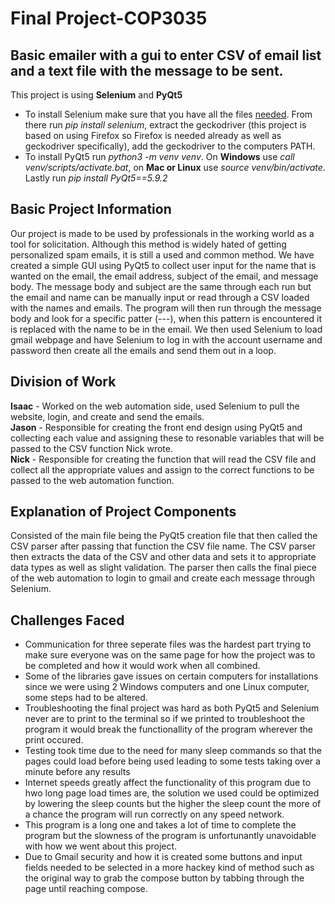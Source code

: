 # Final Project-COP3035
## Basic emailer with a gui to enter CSV of email list and a text file with the message to be sent. 
This project is using **Selenium** and **PyQt5**

*    To install Selenium make sure that you have all the files [needed](https://selenium-python.readthedocs.io/installation.html). From there run *pip install selenium*, extract the geckodriver (this project is based on using Firefox so Firefox is needed already as well as geckodriver specifically), add the geckodriver to the computers PATH.
*    To install PyQt5 run *python3 -m venv venv*. On **Windows** use *call venv/scripts/activate.bat*, on **Mac or Linux** use *source venv/bin/activate*. Lastly run *pip install PyQt5==5.9.2*

## Basic Project Information
Our project is made to be used by professionals in the working world as a tool for solicitation. Although this method is widely hated of getting personalized spam emails, it is still a used and common method. We have created a simple GUI using PyQt5 to collect user input for the name that is wanted on the email, the email address, subject of the email, and message body. The message body and subject are the same through each run but the email and name can be manually input or read through a CSV loaded with the names and emails. The program will then run through the message body and look for a specific patter (---), when this pattern is encountered it is replaced with the name to be in the email. We then used Selenium to load gmail webpage and have Selenium to log in with the account username and password then create all the emails and send them out in a loop.

## Division of Work
**Isaac** - Worked on the web automation side, used Selenium to pull the website, login, and create and send the emails.<br/>
**Jason** - Responsible for creating the front end design using PyQt5 and collecting each value and assigning these to resonable variables that will be passed to the CSV function Nick wrote.<br/>
**Nick** - Responsible for creating the function that will read the CSV file and collect all the appropriate values and assign to the correct functions to be passed to the web automation function.<br/>

## Explanation of Project Components
Consisted of the main file being the PyQt5 creation file that then called the CSV parser after passing that function the CSV file name. The CSV parser then extracts the data of the CSV and other data and sets it to appropriate data types as well as slight validation. The parser then calls the final piece of the web automation to login to gmail and create each message through Selenium.

## Challenges Faced
* Communication for three seperate files was the hardest part trying to make sure everyone was on the same page for how the project was to be completed and how it would work when all combined.
* Some of the libraries gave issues on certain computers for installations since we were using 2 Windows computers and one Linux computer, some steps had to be altered.
* Troubleshooting the final project was hard as both PyQt5 and Selenium never are to print to the terminal so if we printed to troubleshoot the program it would break the functionallity of the program wherever the print occured.
* Testing took time due to the need for many sleep commands so that the pages could load before being used leading to some tests taking over a minute before any results
* Internet speeds greatly affect the functionality of this program due to hwo long page load times are, the solution we used could be optimized by lowering the sleep counts but the higher the sleep count the more of a chance the program will run correctly on any speed network.
* This program is a long one and takes a lot of time to complete the program but the slowness of the program is unfortunantly unavoidable with how we went about this project.
* Due to Gmail security and how it is created some buttons and input fields needed to be selected in a more hackey kind of method such as the original way to grab the compose button by tabbing through the page until reaching compose.

